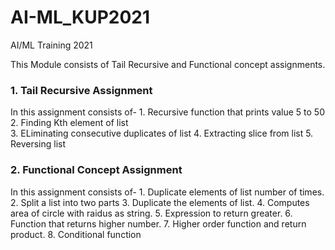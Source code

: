 # AI-ML_KUP2021
AI/ML Training 2021

This Module consists of Tail Recursive and Functional concept assignments.

<h3>1. Tail Recursive Assignment </h3>
In this assignment consists of-
1. Recursive function that prints value 5 to 50<br>
2. Finding Kth element of list<br>
3. ELiminating consecutive duplicates of list
4. Extracting slice from list
5. Reversing list

<h3>2. Functional Concept Assignment </h3>
In this assignment consists of-
1. Duplicate elements of list number of times.
2. Split a list into two parts
3. Duplicate the elements of list.
4. Computes area of circle with raidus as string.
5. Expression to return greater.
6. Function that returns higher number.
7. Higher order function and return product.
8. Conditional function
